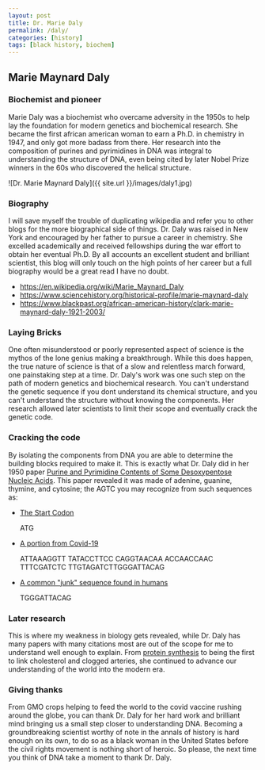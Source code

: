 ```yaml
---
layout: post
title: Dr. Marie Daly
permalink: /daly/
categories: [history]
tags: [black history, biochem]
---
```


## Marie Maynard Daly
### Biochemist and pioneer
Marie Daly was a biochemist who overcame adversity in the 1950s to help lay the foundation for modern genetics and biochemical research. She became the first african american woman to earn a Ph.D. in chemistry in 1947, and only got more badass from there. Her research into the composition of purines and pyrimidines in DNA was integral to understanding the structure of DNA, even being cited by later Nobel Prize winners in the 60s who discovered the helical structure.

![Dr. Marie Maynard Daly]({{ site.url }}/images/daly1.jpg)

### Biography
I will save myself the trouble of duplicating wikipedia and refer you to other blogs for the more biographical side of things. Dr. Daly was raised in New York and encouraged by her father to pursue a career in chemistry. She excelled academically and received fellowships during the war effort to obtain her eventual Ph.D. By all accounts an excellent student and brilliant scientist, this blog will only touch on the high points of her career but a full biography would be a great read I have no doubt.

* https://en.wikipedia.org/wiki/Marie_Maynard_Daly
* https://www.sciencehistory.org/historical-profile/marie-maynard-daly
* https://www.blackpast.org/african-american-history/clark-marie-maynard-daly-1921-2003/


### Laying Bricks
One often misunderstood or poorly represented aspect of science is the mythos of the lone genius making a breakthrough. While this does happen, the true nature of science is that of a slow and relentless march forward, one painstaking step at a time. Dr. Daly's work was one such step on the path of modern genetics and biochemical research. You can't understand the genetic sequence if you dont understand its chemical structure, and you can't understand the structure without knowing the components. Her research allowed later scientists to limit their scope and eventually crack the genetic code.

### Cracking the code
By isolating the components from DNA you are able to determine the building blocks required to make it. This is exactly what Dr. Daly did in her 1950 paper [Purine and Pyrimidine Contents of Some Desoxypentose Nucleic Acids](https://www.ncbi.nlm.nih.gov/pmc/articles/PMC2147206). This paper revealed it was made of adenine, guanine, thymine, and cytosine; the AGTC you may recognize from such sequences as:

* [The Start Codon](https://en.wikipedia.org/wiki/Start_codon)

    ATG
* [A portion from Covid-19](https://www.ncbi.nlm.nih.gov/nuccore/NC_045512)

    ATTAAAGGTT TATACCTTCC CAGGTAACAA ACCAACCAAC TTTCGATCTC TTGTAGATCTTGGGATTACAG

* [A common "junk" sequence found in humans](https://www.ncbi.nlm.nih.gov/pmc/articles/PMC2831315/)

    TGGGATTACAG

### Later research
This is where my weakness in biology gets revealed, while Dr. Daly has many papers with many citations most are out of the scope for me to understand well enough to explain. From [protein synthesis](https://en.wikipedia.org/wiki/Marie_Maynard_Daly#cite_note-ALLFREY-26) to being the first to link cholesterol and clogged arteries, she continued to advance our understanding of the world into the modern era.

### Giving thanks
From GMO crops helping to feed the world to the covid vaccine rushing around the globe, you can thank Dr. Daly for her hard work and brilliant mind bringing us a small step closer to understanding DNA. Becoming a groundbreaking scientist worthy of note in the annals of history is hard enough on its own, to do so as a black woman in the United States before the civil rights movement is nothing short of heroic. So please, the next time you think of DNA take a moment to thank Dr. Daly.
